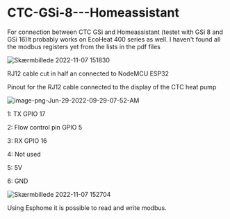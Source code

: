 # CTC-GSi-8---Homeassistant
For connection between CTC GSi and Homeassistant (testet with GSi 8 and GSi 16)It probably works on EcoHeat 400 series as well.
I haven't found all the modbus registers yet from the lists in the pdf files

![Skærmbillede 2022-11-07 151830](https://user-images.githubusercontent.com/71944008/200332690-383c7424-a406-4df4-b542-bcc13bf7fdfd.png)


RJ12 cable cut in half an connected to NodeMCU ESP32

Pinout for the RJ12 cable connected to the display of the CTC heat pump

![image-png-Jun-29-2022-09-29-07-52-AM](https://user-images.githubusercontent.com/71944008/200346393-598ecfbc-5bc0-45ca-adbf-1e089296bc18.png)

1: TX GPIO 17

2: Flow control pin GPIO 5

3: RX GPIO 16

4: Not used

5: 5V 

6: GND

![Skærmbillede 2022-11-07 152704](https://user-images.githubusercontent.com/71944008/200334618-07011627-09ad-4e66-bbed-e7b5d6aa3e4d.png)

Using Esphome it is possible to read and write modbus.
